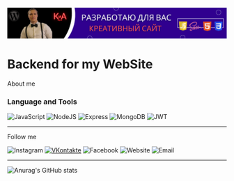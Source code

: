 [![Header](<https://github.com/ConstPavlov/blog-backend/blob/master/assets/img-creo(1600%C2%A0%C3%97%20225%C2%A0%D0%BF%D0%B8%D0%BA%D1%81.).png>)](https://www.instagram.com/pavlov.konstanit/?igsh=MW1jdDNqOHhrMWZvcQ%3D%3D)

# Backend for my WebSite


About me

### Language and Tools

![JavaScript](https://img.shields.io/badge/JavaScript-000000?style=for-the-badge&logo=javascript)
![NodeJS](https://img.shields.io/badge/NodeJS-E0FFFF?style=for-the-badge&logo=nodedotjs)
![Express](https://img.shields.io/badge/Express-000000?style=for-the-badge&logo=express)
![MongoDB](https://img.shields.io/badge/MongoDB-808080?style=for-the-badge&logo=mongoDB)
![JWT](https://img.shields.io/badge/JWT-FFD700?style=for-the-badge&logo=JSON+Web+Tokens)

___

Follow me

![Instagram](https://img.shields.io/badge/Instagram-000000?style=for-the-badge&logo=Instagram)
[![VKontakte](https://img.shields.io/badge/Вконтакте-000000?style=for-the-badge&logo=Vk)](https://vk.com/existenc61skaya)
![Facebook](https://img.shields.io/badge/Facebook-000000?style=for-the-badge&logo=Facebook)
![Website](https://img.shields.io/badge/My--Website-000000?style=for-the-badge)
![Email](https://img.shields.io/badge/Email-000000?style=for-the-badge&)

___

![Anurag's GitHub stats](https://github-readme-stats.vercel.app/api?username=ConstPavlov&theme=tokyonight&show_icons=true)